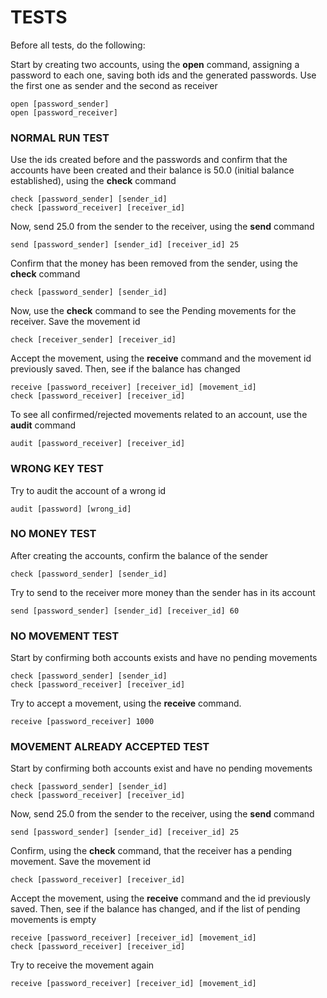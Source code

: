 # TESTS

Before all tests, do the following:

Start by creating two accounts, using the **open** command, assigning a password to each one, saving both ids and the generated passwords. Use the first one as sender and the second as receiver
```shell
open [password_sender]
open [password_receiver]
```
### NORMAL RUN TEST

Use the ids created before and the passwords and confirm that the accounts have been created and their balance is 50.0 (initial balance established), using the **check** command
```shell
check [password_sender] [sender_id]
check [password_receiver] [receiver_id]
```
Now, send 25.0 from the sender to the receiver, using the **send** command
```shell
send [password_sender] [sender_id] [receiver_id] 25
```
Confirm that the money has been removed from the sender, using the **check** command
```shell
check [password_sender] [sender_id]
```
Now, use the **check** command to see the Pending movements for the receiver. Save the movement id
```shell
check [receiver_sender] [receiver_id]
```
Accept the movement, using the **receive** command and the movement id previously saved. Then, see if the balance has changed
```shell
receive [password_receiver] [receiver_id] [movement_id]
check [password_receiver] [receiver_id]
```
To see all confirmed/rejected movements related to an account, use the **audit** command
```shell
audit [password_receiver] [receiver_id]
```

### WRONG KEY TEST
Try to audit the account of a wrong id
```shell
audit [password] [wrong_id]
```

### NO MONEY TEST
After creating the accounts, confirm the balance of the sender
```shell
check [password_sender] [sender_id]
```
Try to send to the receiver more money than the sender has in its account
```shell
send [password_sender] [sender_id] [receiver_id] 60
```

### NO MOVEMENT TEST
Start by confirming both accounts exists and have no pending movements
```shell
check [password_sender] [sender_id]
check [password_receiver] [receiver_id]
```
Try to accept a movement, using the **receive** command. 
```shell
receive [password_receiver] 1000
```

### MOVEMENT ALREADY ACCEPTED TEST
Start by confirming both accounts exist and have no pending movements
```shell
check [password_sender] [sender_id]
check [password_receiver] [receiver_id]
```
Now, send 25.0 from the sender to the receiver, using the **send** command
```shell
send [password_sender] [sender_id] [receiver_id] 25
```

Confirm, using the **check** command, that the receiver has a pending movement. Save the movement id
```shell
check [password_receiver] [receiver_id]
```
Accept the movement, using the **receive** command and the id previously saved. Then, see if the balance has changed, and if the list of pending movements is empty
```shell
receive [password_receiver] [receiver_id] [movement_id]
check [password_receiver] [receiver_id]
```
Try to receive the movement again
```shell
receive [password_receiver] [receiver_id] [movement_id]
```
